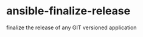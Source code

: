 ansible-finalize-release
========================

finalize the release of any GIT versioned application
